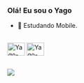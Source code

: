 ### Olá! Eu sou o Yago

- 📘 Estudando Mobile.

<div style="display: inline_block"><br>
  <img align="center" alt="Yago-DART" height="30" width="40" src="https://cdn.jsdelivr.net/gh/devicons/devicon/icons/dart/dart-plain.svg">
  <img align="center" alt="Yago-FLUTTER" height="30" width="40" src="https://cdn.jsdelivr.net/gh/devicons/devicon/icons/flutter/flutter-original.svg">
</div>

##

<div>
  <a href="https://www.linkedin.com/in/yago-sousa1209/" target="_blank"><img src="https://img.shields.io/badge/-LinkedIn-%230077B5?style=for-the-badge&logo=linkedin&logoColor=white" target="_blank"></a> 
</div>
